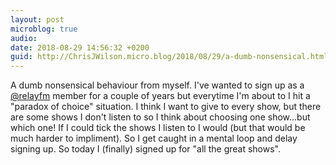 ```yaml
---
layout: post
microblog: true
audio: 
date: 2018-08-29 14:56:32 +0200
guid: http://ChrisJWilson.micro.blog/2018/08/29/a-dumb-nonsensical.html
---
```

A dumb nonsensical behaviour from myself. I've wanted to sign up as a [@relayfm](https://micro.blog/relayfm) member for a couple of years but everytime I'm about to I hit a "paradox of choice" situation. I think I want to give to every show, but there are some shows I don't listen to so I think about choosing one show...but which one! If I could tick the shows I listen to I would (but that would be much harder to impliment). So I get caught in a mental loop and delay signing up. So today I (finally) signed up for "all the great shows".
